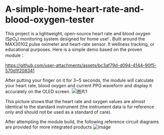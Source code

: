 # A-simple-home-heart-rate-and-blood-oxygen-tester
This project is a lightweight, open-source heart rate and blood oxygen (SpO₂) monitoring system designed for home use!
. Built around the MAX30102 pulse oximeter and heart-rate sensor. It wellness tracking, or educational purposes. 
Here is a simple demo based on the proven module：

https://github.com/user-attachments/assets/bc3af79d-d094-4144-90f5-570d1f208341

After putting your finger on it for 3~5 seconds, the module will calculate your heart rate, blood oxygen and current PPG waveform and display it accurately on the OLED screen.
![图片1](https://github.com/user-attachments/assets/e1a95326-4c1d-44dd-8dff-f165ce495931)

This picture shows that the heart rate and oxygen values are almost identical to the standard instrument (the instrument data is for reference only and should not be used as a standard of care).

After attempting the module build, the following reference circuit diagrams are provided for more integrated products
![image](https://github.com/user-attachments/assets/f2c9a496-e921-4b2d-b102-89785e4475a6)
